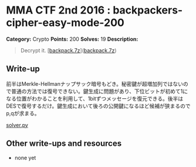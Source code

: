 # MMA CTF 2nd 2016 : backpackers-cipher-easy-mode-200

**Category:** Crypto
**Points:** 200 
**Solves:** 19
**Description:**

> Decrypt it. [[backpack.7z](./backpack.7z)]([backpack.7z](./backpack.7z))


## Write-up

前半はMerkle-Hellmanナップサック暗号もどき。秘密鍵が超増加列ではないので普通の方法では復号できない。鍵生成に問題があり、下位ビットが初めて1になる位置がわかることを利用して、1bitずつメッセージを復元できる。後半はDESで復号するだけ。鍵生成において後ろの公開鍵になるほど候補が狭まるのでp,qが求まる。

[solver.py](solver.py)

## Other write-ups and resources

* none yet
